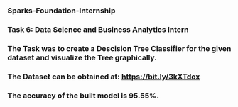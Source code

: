 ### Sparks-Foundation-Internship

### Task 6: Data Science and Business Analytics Intern

### The Task was to create a Descision Tree Classifier for the given dataset and visualize the Tree graphically.

### The Dataset can be obtained at: https://bit.ly/3kXTdox

### The accuracy of the built model is 95.55%.
